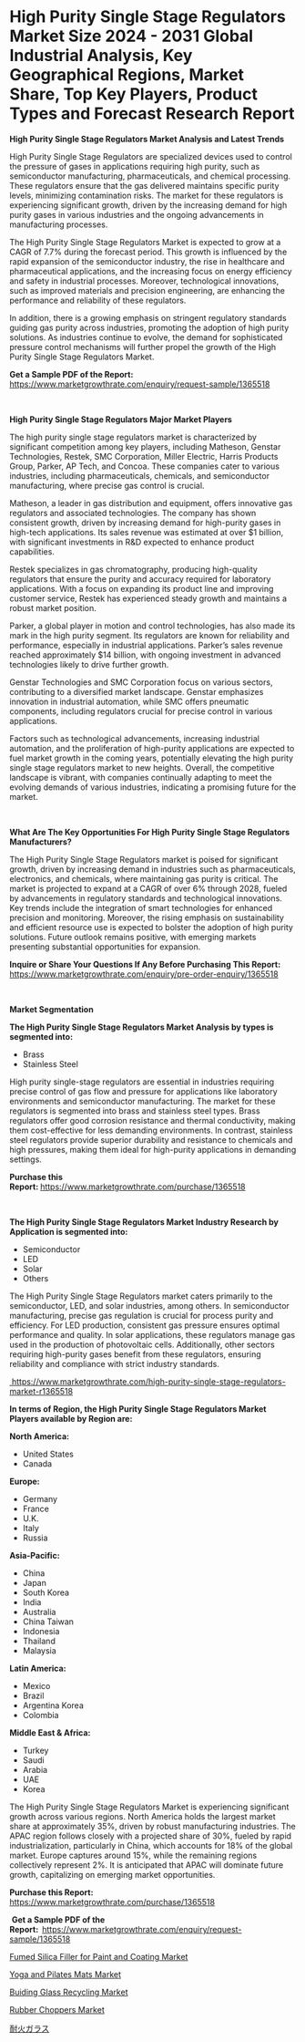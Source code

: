 <p><h1>High Purity Single Stage Regulators Market Size 2024 - 2031 Global Industrial Analysis, Key Geographical Regions, Market Share, Top Key Players, Product Types and Forecast Research Report</h1></p><p><strong>High Purity Single Stage Regulators Market Analysis and Latest Trends</strong></p>
<p><p>High Purity Single Stage Regulators are specialized devices used to control the pressure of gases in applications requiring high purity, such as semiconductor manufacturing, pharmaceuticals, and chemical processing. These regulators ensure that the gas delivered maintains specific purity levels, minimizing contamination risks. The market for these regulators is experiencing significant growth, driven by the increasing demand for high purity gases in various industries and the ongoing advancements in manufacturing processes.</p><p>The High Purity Single Stage Regulators Market is expected to grow at a CAGR of 7.7% during the forecast period. This growth is influenced by the rapid expansion of the semiconductor industry, the rise in healthcare and pharmaceutical applications, and the increasing focus on energy efficiency and safety in industrial processes. Moreover, technological innovations, such as improved materials and precision engineering, are enhancing the performance and reliability of these regulators. </p><p>In addition, there is a growing emphasis on stringent regulatory standards guiding gas purity across industries, promoting the adoption of high purity solutions. As industries continue to evolve, the demand for sophisticated pressure control mechanisms will further propel the growth of the High Purity Single Stage Regulators Market.</p></p>
<p><strong>Get a Sample PDF of the Report:&nbsp;</strong> <a href="https://www.marketgrowthrate.com/enquiry/request-sample/1365518">https://www.marketgrowthrate.com/enquiry/request-sample/1365518</a></p>
<p>&nbsp;</p>
<p><strong>High Purity Single Stage Regulators Major Market Players</strong></p>
<p><p>The high purity single stage regulators market is characterized by significant competition among key players, including Matheson, Genstar Technologies, Restek, SMC Corporation, Miller Electric, Harris Products Group, Parker, AP Tech, and Concoa. These companies cater to various industries, including pharmaceuticals, chemicals, and semiconductor manufacturing, where precise gas control is crucial.</p><p>Matheson, a leader in gas distribution and equipment, offers innovative gas regulators and associated technologies. The company has shown consistent growth, driven by increasing demand for high-purity gases in high-tech applications. Its sales revenue was estimated at over $1 billion, with significant investments in R&D expected to enhance product capabilities.</p><p>Restek specializes in gas chromatography, producing high-quality regulators that ensure the purity and accuracy required for laboratory applications. With a focus on expanding its product line and improving customer service, Restek has experienced steady growth and maintains a robust market position.</p><p>Parker, a global player in motion and control technologies, has also made its mark in the high purity segment. Its regulators are known for reliability and performance, especially in industrial applications. Parker’s sales revenue reached approximately $14 billion, with ongoing investment in advanced technologies likely to drive further growth.</p><p>Genstar Technologies and SMC Corporation focus on various sectors, contributing to a diversified market landscape. Genstar emphasizes innovation in industrial automation, while SMC offers pneumatic components, including regulators crucial for precise control in various applications.</p><p>Factors such as technological advancements, increasing industrial automation, and the proliferation of high-purity applications are expected to fuel market growth in the coming years, potentially elevating the high purity single stage regulators market to new heights. Overall, the competitive landscape is vibrant, with companies continually adapting to meet the evolving demands of various industries, indicating a promising future for the market.</p></p>
<p>&nbsp;</p>
<p><strong>What Are The Key Opportunities For High Purity Single Stage Regulators Manufacturers?</strong></p>
<p><p>The High Purity Single Stage Regulators market is poised for significant growth, driven by increasing demand in industries such as pharmaceuticals, electronics, and chemicals, where maintaining gas purity is critical. The market is projected to expand at a CAGR of over 6% through 2028, fueled by advancements in regulatory standards and technological innovations. Key trends include the integration of smart technologies for enhanced precision and monitoring. Moreover, the rising emphasis on sustainability and efficient resource use is expected to bolster the adoption of high purity solutions. Future outlook remains positive, with emerging markets presenting substantial opportunities for expansion.</p></p>
<p><strong>Inquire or Share Your Questions If Any Before Purchasing This Report:</strong> <a href="https://www.marketgrowthrate.com/enquiry/pre-order-enquiry/1365518">https://www.marketgrowthrate.com/enquiry/pre-order-enquiry/1365518</a></p>
<p>&nbsp;</p>
<p><strong>Market Segmentation</strong></p>
<p><strong>The High Purity Single Stage Regulators Market Analysis by types is segmented into:</strong></p>
<p><ul><li>Brass</li><li>Stainless Steel</li></ul></p>
<p><p>High purity single-stage regulators are essential in industries requiring precise control of gas flow and pressure for applications like laboratory environments and semiconductor manufacturing. The market for these regulators is segmented into brass and stainless steel types. Brass regulators offer good corrosion resistance and thermal conductivity, making them cost-effective for less demanding environments. In contrast, stainless steel regulators provide superior durability and resistance to chemicals and high pressures, making them ideal for high-purity applications in demanding settings.</p></p>
<p><strong>Purchase this Report:&nbsp;</strong><a href="https://www.marketgrowthrate.com/purchase/1365518">https://www.marketgrowthrate.com/purchase/1365518</a></p>
<p>&nbsp;</p>
<p><strong>The High Purity Single Stage Regulators Market Industry Research by Application is segmented into:</strong></p>
<p><ul><li>Semiconductor</li><li>LED</li><li>Solar</li><li>Others</li></ul></p>
<p><p>The High Purity Single Stage Regulators market caters primarily to the semiconductor, LED, and solar industries, among others. In semiconductor manufacturing, precise gas regulation is crucial for process purity and efficiency. For LED production, consistent gas pressure ensures optimal performance and quality. In solar applications, these regulators manage gas used in the production of photovoltaic cells. Additionally, other sectors requiring high-purity gases benefit from these regulators, ensuring reliability and compliance with strict industry standards.</p></p>
<p><a href="https://www.marketgrowthrate.com/high-purity-single-stage-regulators-market-r1365518">&nbsp;https://www.marketgrowthrate.com/high-purity-single-stage-regulators-market-r1365518</a></p>
<p><strong>In terms of Region, the High Purity Single Stage Regulators Market Players available by Region are:</strong></p>
<p>
    <p> <strong> North America: </strong>
        <ul>
            <li>United States</li>
            <li>Canada</li>
        </ul>
        </p> 
    <p> <strong> Europe: </strong>
        <ul>
            <li>Germany</li>
            <li>France</li>
            <li>U.K.</li>
            <li>Italy</li>
            <li>Russia</li>
        </ul>
        </p> 
    <p> <strong> Asia-Pacific: </strong>
        <ul>
            <li>China</li>
            <li>Japan</li>
            <li>South Korea</li>
            <li>India</li>
            <li>Australia</li>
            <li>China Taiwan</li>
            <li>Indonesia</li>
            <li>Thailand</li>
            <li>Malaysia</li>
        </ul>
        </p> 
    <p> <strong> Latin America: </strong>
        <ul>
            <li>Mexico</li>
            <li>Brazil</li>
            <li>Argentina Korea</li>
            <li>Colombia</li>
        </ul>
        </p> 
    <p> <strong> Middle East & Africa: </strong>
        <ul>
            <li>Turkey</li>
            <li>Saudi</li>
            <li>Arabia</li>
            <li>UAE</li>
            <li>Korea</li>
        </ul>
    </p>
    </p>
<p><p>The High Purity Single Stage Regulators Market is experiencing significant growth across various regions. North America holds the largest market share at approximately 35%, driven by robust manufacturing industries. The APAC region follows closely with a projected share of 30%, fueled by rapid industrialization, particularly in China, which accounts for 18% of the global market. Europe captures around 15%, while the remaining regions collectively represent 2%. It is anticipated that APAC will dominate future growth, capitalizing on emerging market opportunities.</p></p>
<p><strong>Purchase this Report: </strong><a href="https://www.marketgrowthrate.com/purchase/1365518">https://www.marketgrowthrate.com/purchase/1365518</a></p>
<p>&nbsp;<strong>Get a Sample PDF of the Report:&nbsp;&nbsp;</strong><a href="https://www.marketgrowthrate.com/enquiry/request-sample/1365518">https://www.marketgrowthrate.com/enquiry/request-sample/1365518</a></p>
<p><strong></strong></p>
<p><p><a href="https://issuu.com/reportprime-2/docs/fumed-silica-filler-for-paint-and-c_f03091cb146a2c">Fumed Silica Filler for Paint and Coating Market</a></p><p><a href="https://github.com/AfsanaMia652/Market-Research-Report-List-1/blob/main/yoga-and-pilates-mats-market.md">Yoga and Pilates Mats Market</a></p><p><a href="https://issuu.com/reportprime-2/docs/buiding-glass-recycling-market-size_c696478e727f95">Buiding Glass Recycling Market</a></p><p><a href="https://github.com/AshikRahman665/Market-Research-Report-List-1/blob/main/rubber-choppers-market.md">Rubber Choppers Market</a></p><p><a href="https://medium.com/@narcisoferry1/%E9%9D%A9%E6%96%B0%E7%9A%84%E3%81%AA%E6%88%90%E9%95%B7-%E3%82%B0%E3%83%AD%E3%83%BC%E3%83%90%E3%83%AB%E9%98%B2%E7%81%AB%E3%82%AC%E3%83%A9%E3%82%B9%E5%B8%82%E5%A0%B4%E3%81%AE%E5%8B%95%E5%90%91%E5%88%86%E6%9E%90-2024%E5%B9%B4-2031%E5%B9%B4-63059c2d0fbc?postPublishedType=repub">耐火ガラス</a></p></p>